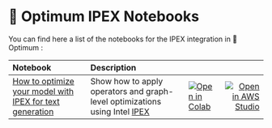 # 🤗 Optimum IPEX Notebooks

You can find here a list of the notebooks for the IPEX integration in 🤗 Optimum :


| Notebook     |      Description      |   |   |
|:----------|:-------------|:-------------|------:|
| [How to optimize your model with IPEX for text generation](https://github.com/huggingface/optimum-intel/blob/main/notebooks/ipex/text_generation.ipynb)| Show how to apply operators and graph-level optimizations using Intel [IPEX](https://github.com/intel/intel-extension-for-pytorch) | [![Open in Colab](https://colab.research.google.com/assets/colab-badge.svg)](https://colab.research.google.com/github/huggingface/optimum-intel/blob/main/notebooks/ipex/text_generation.ipynb)| [![Open in AWS Studio](https://studiolab.sagemaker.aws/studiolab.svg)](https://studiolab.sagemaker.aws/import/github/huggingface/optimum-intel/blob/main/notebooks/ipex/text_generation.ipynb)|

